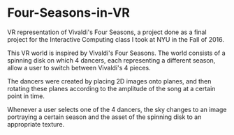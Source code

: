 # Four-Seasons-in-VR
VR representation of Vivaldi's Four Seasons, a project done as a final project for the Interactive Computing class I took at NYU in the Fall of 2016.

This VR world is inspired by Vivaldi's Four Seasons. The world consists of a spinning disk on which 4 dancers, each representing a different season, allow a user to switch between Vivaldi's 4 pieces.

The dancers were created by placing 2D images onto planes, and then rotating these planes according to the amplitude of the song at a certain point in time.

Whenever a user selects one of the 4 dancers, the sky changes to an image portraying a certain season and the asset of the spinning disk to an appropriate texture.

